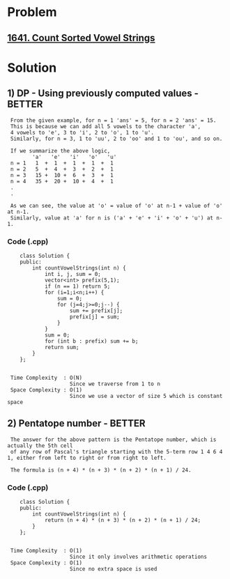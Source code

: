 # Problem

## [1641. Count Sorted Vowel Strings](https://leetcode.com/problems/count-sorted-vowel-strings/)

 
# Solution  

## 1) DP - Using previously computed values - BETTER

     From the given example, for n = 1 'ans' = 5, for n = 2 'ans' = 15.
     This is because we can add all 5 vowels to the character 'a',
     4 vowels to 'e', 3 to 'i', 2 to 'o', 1 to 'u'.
     Similarly, for n = 3, 1 to 'uu', 2 to 'oo' and 1 to 'ou', and so on.
     
     If we summarize the above logic,
            'a'   'e'   'i'   'o'   'u'
     n = 1   1  +  1  +  1  +  1  +  1
     n = 2   5  +  4  +  3  +  2  +  1
     n = 3   15 +  10 +  6  +  3  +  1
     n = 4   35 +  20 +  10 +  4  +  1
     .
     .
     
     As we can see, the value at 'o' = value of 'o' at n-1 + value of 'o' at n-1.
     Similarly, value at 'a' for n is ('a' + 'e' + 'i' + 'o' + 'u') at n-1.
     
       
   ### Code (.cpp)
   
        class Solution {
        public:
            int countVowelStrings(int n) {
                int i, j, sum = 0;
                vector<int> prefix(5,1);
                if (n == 1) return 5;
                for (i=1;i<n;i++) {
                    sum = 0;
                    for (j=4;j>=0;j--) {
                        sum += prefix[j];
                        prefix[j] = sum;
                    }
                }
                sum = 0;
                for (int b : prefix) sum += b;
                return sum;
            }
        };
     
     
     Time Complexity  : O(N) 
                        Since we traverse from 1 to n
     Space Complexity : O(1)
                        Since we use a vector of size 5 which is constant space
                        
                        
 
## 2) Pentatope number - BETTER

     The answer for the above pattern is the Pentatope number, which is actually the 5th cell
     of any row of Pascal's triangle starting with the 5-term row 1 4 6 4 1, either from left to right or from right to left.
     
     The formula is (n + 4) * (n + 3) * (n + 2) * (n + 1) / 24.
     
       
   ### Code (.cpp)
   
        class Solution {
        public:
            int countVowelStrings(int n) {
                return (n + 4) * (n + 3) * (n + 2) * (n + 1) / 24;
            }
        };
     
     
     Time Complexity  : O(1) 
                        Since it only involves arithmetic operations
     Space Complexity : O(1)
                        Since no extra space is used
                        
                        
 
